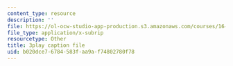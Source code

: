 ```yaml
---
content_type: resource
description: ''
file: https://ol-ocw-studio-app-production.s3.amazonaws.com/courses/16-687-private-pilot-ground-school-january-iap-2019/b020dce76784583faa9af74802780f78_6oZL2c3tgps.vtt
file_type: application/x-subrip
resourcetype: Other
title: 3play caption file
uid: b020dce7-6784-583f-aa9a-f74802780f78
---
```

